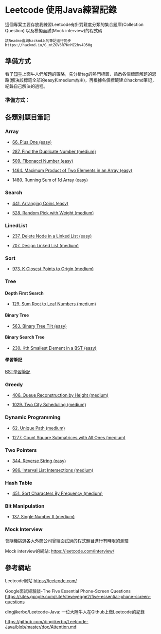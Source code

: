 # Leetcode 使用Java練習記錄

這個專案主要存放我練習Leetcode有針對難度分類的集合題庫(Collection Question)
以及模擬面試(Mock interview)的程式碼

```
該Readme會與hackmd上的筆記進行同步
https://hackmd.io/G_mtZGV6R7KnMZ2hv4D5Hg
```

## 準備方式

看了[知乎](https://www.zhihu.com/question/26580300)上面牛人們解題的策略，先分析tag的熱門標籤，熟悉各個標籤解題的思路(解決該標籤全部的easy和medium為主)，再根據各個標籤建立hackmd筆記，紀錄自己解決的過程。

### 準備方式：

## 各類別題目筆記

### Array

* [66. Plus One (easy)](https://hackmd.io/9AdJtNsmS2qvi6P4oidPkg)

* [287. Find the Duplicate Number (medium)](https://hackmd.io/OwxRrjjmTt2hNmA1lx-IEg)

* [509. Fibonacci Number (easy)](https://leetcode.com/problems/fibonacci-number/)

* [1464. Maximum Product of Two Elements in an Array (easy)](https://hackmd.io/2GaN6YHMR12YZAiw9bBmfg)

* [1480. Running Sum of 1d Array (easy)](https://hackmd.io/XWG_PxnrQOy_WJUf5MJ0eQ)

### Search

* [441. Arranging Coins (easy)](https://leetcode.com/problems/arranging-coins/)

* [528. Random Pick with Weight (medium)](https://hackmd.io/r-7tWxAATWGHJlXPfsJ02Q)

### LinedList

* [237. Delete Node in a Linked List (easy)](https://hackmd.io/-aoHxnY-S7mdNJDj81M23g)

* [707. Design Linked List (medium)](https://hackmd.io/UMlzTY1HRlGye5hTphdadw)
### Sort

* [973. K Closest Points to Origin (medium)](https://hackmd.io/pCRjB12MSXOsGpHilfV8-g)

### Tree

#### Depth First Search

* [129. Sum Root to Leaf Numbers (medium)]()

#### Binary Tree

* [563. Binary Tree Tilt (easy)](https://hackmd.io/1ax2tp9pTR2SSABl95CISg)

#### Binary Search Tree

* [230. Kth Smallest Element in a BST (easy)](https://hackmd.io/981zGlR5SV-hlPP7ibxj2A)

#### 學習筆記

[BST學習筆記](https://hackmd.io/zkKJ5BnGTbOf4ZNKgdHvXQ)

### Greedy

* [406. Queue Reconstruction by Height (medium)](https://hackmd.io/U8p50UAMQ7ijIld1k4AzBw)

* [1029. Two City Scheduling (medium)](https://hackmd.io/7cDVe12sSgOWkJLvSTJlww)

### Dynamic Programming

* [62. Unique Path (medium)](https://hackmd.io/bwYEpumkQRmFNHZbitGkBA)

* [1277. Count Square Submatrices with All Ones (medium)
](https://hackmd.io/VEwIG0mwRBu8eEnt-Y-mnw)

### Two Pointers

* [344. Reverse String (easy)](https://hackmd.io/r-7tWxAATWGHJlXPfsJ02Q)

* [986. Interval List Intersections (medium)](https://hackmd.io/9IUtLR9JRyWkCODK8UGY2g)

### Hash Table

* [451. Sort Characters By Frequency (medium)](https://hackmd.io/orIIXEBrSuuzfk0w-vfo6w)

### Bit Manipulation

* [137. Single Number II (medium)](https://leetcode.com/problems/single-number-ii/)

### Mock Interview

會隨機挑選各大外商公司曾經面試過的程式題目進行有時限的測驗

Mock interview的網站:
https://leetcode.com/interview/

## 參考網站

Leetcode網站
https://leetcode.com/

Google面试經驗談-The Five Essential Phone-Screen Questions
https://sites.google.com/site/steveyegge2/five-essential-phone-screen-questions

dingjikerbo/Leetcode-Java: 一位大陸牛人在Github上做Leetcode的紀錄

https://github.com/dingjikerbo/Leetcode-Java/blob/master/doc/Attention.md

